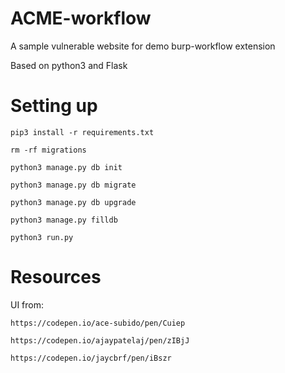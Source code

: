 # ACME-workflow
A sample vulnerable website for demo burp-workflow extension

Based on python3 and Flask

# Setting up

`pip3 install -r requirements.txt`

`rm -rf migrations`

`python3 manage.py db init`

`python3 manage.py db migrate`

`python3 manage.py db upgrade`

`python3 manage.py filldb`

`python3 run.py`

# Resources

UI from:

    https://codepen.io/ace-subido/pen/Cuiep

    https://codepen.io/ajaypatelaj/pen/zIBjJ

    https://codepen.io/jaycbrf/pen/iBszr
